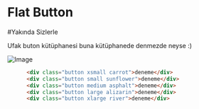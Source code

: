 # Flat Button

#Yakında Sizlerle

Ufak buton kütüphanesi buna kütüphanede denmezde neyse :)

![Image]()

```html
      <div class="button xsmall carrot">deneme</div>
      <div class="button small sunflower">deneme</div>
      <div class="button medium asphalt">deneme</div>
      <div class="button large alizarin">deneme</div>
      <div class="button xlarge river">deneme</div>
```

